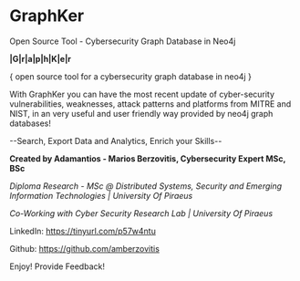 # GraphKer
Open Source Tool - Cybersecurity Graph Database in Neo4j


**|G|r|a|p|h|K|e|r**

 { open source tool for a cybersecurity graph database in neo4j }

With GraphKer you can have the most recent update of cyber-security vulnerabilities, weaknesses, attack patterns and platforms from MITRE and NIST, in an very useful and user friendly way provided by neo4j graph databases!

--Search, Export Data and Analytics, Enrich your Skills--

**Created by Adamantios - Marios Berzovitis, Cybersecurity Expert MSc, BSc**

_Diploma Research - MSc @ Distributed Systems, Security and Emerging Information Technologies | University Of Piraeus_

_Co-Working with Cyber Security Research Lab | University Of Piraeus_

LinkedIn: https://tinyurl.com/p57w4ntu

Github: https://github.com/amberzovitis

Enjoy! Provide Feedback!

